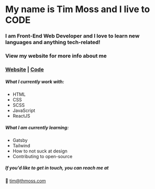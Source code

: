 # My name is Tim Moss and I live to CODE

### I am Front-End Web Developer and I love to learn new languages and anything tech-related!

### View my website for more info about me
### [Website](https://thmoss.com/) | [Code](https://github.com/tmoss0/Portfolio-Website)

##### What I currently work with:
- HTML
- CSS
- SCSS
- JavaScript
- ReactJS

##### What I am currently learning:
- Gatsby
- Tailwind
- How to not suck at design
- Contributing to open-source

##### If you'd like to get in touch, you can reach me at

:email: tim@thmoss.com


<!--
**tmoss0/tmoss0** is a ✨ _special_ ✨ repository because its `README.md` (this file) appears on your GitHub profile.

Here are some ideas to get you started:

- 🔭 I’m currently working on ...
- 🌱 I’m currently learning ...
- 👯 I’m looking to collaborate on ...
- 🤔 I’m looking for help with ...
- 💬 Ask me about ...
- 📫 How to reach me: ...
- 😄 Pronouns: ...
- ⚡ Fun fact: ...
-->
